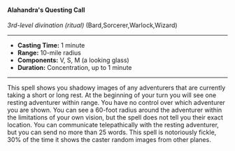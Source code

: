 #### Alahandra's Questing Call
*3rd-level divination* *(ritual)* (Bard,Sorcerer,Warlock,Wizard)
___
- **Casting Time:** 1 minute
- **Range:** 10-mile radius
- **Components:** V, S, M (a looking glass)
- **Duration:** Concentration, up to 1 minute
---
This spell shows you shadowy images of any
adventurers that are currently taking a short or long
rest. At the beginning of your turn you will see one
resting adventurer within range. You have no
control over which adventurer you are shown. You
can see a 60-foot radius around the adventurer
within the limitations of your own vision, but the
spell does not tell you their exact location. You can
communicate telepathically with the resting
adventurer, but you can send no more than 25
words.
This spell is notoriously fickle, 30% of the time it
shows the caster random images from other planes.
